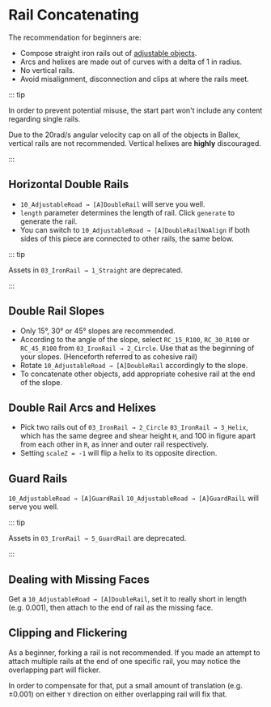 # Rail Concatenating

The recommendation for beginners are:

- Compose straight iron rails out of [adjustable objects](/en/glossary/adjustable-object.md).
- Arcs and helixes are made out of curves with a delta of 1 in radius.
- No vertical rails.
- Avoid misalignment, disconnection and clips at where the rails meet.

::: tip

In order to prevent potential misuse, the start part won't include any content regarding single rails.

Due to the 20rad/s angular velocity cap on all of the objects in Ballex, vertical rails are not recommended. Vertical helixes are **highly** discouraged.

:::

## Horizontal Double Rails

- `10_AdjustableRoad → [A]DoubleRail` will serve you well.
- `length` parameter determines the length of rail. Click `generate` to generate the rail.
- You can switch to `10_AdjustableRoad → [A]DoubleRailNoAlign` if both sides of this piece are connected to other rails, the same below.

::: tip

Assets in `03_IronRail → 1_Straight` are deprecated.

:::

## Double Rail Slopes

- Only 15°, 30° or 45° slopes are recommended.
- According to the angle of the slope, select `RC_15_R100`, `RC_30_R100` or `RC_45_R100` from `03_IronRail → 2_Circle`. Use that as the beginning of your slopes. (Henceforth referred to as cohesive rail)
- Rotate `10_AdjustableRoad → [A]DoubleRail` accordingly to the slope.
- To concatenate other objects, add appropriate cohesive rail at the end of the slope.

## Double Rail Arcs and Helixes

- Pick two rails out of `03_IronRail → 2_Circle` `03_IronRail → 3_Helix`, which has the same degree and shear height `H`, and 100 in figure apart from each other in `R`, as inner and outer rail respectively.
- Setting `scaleZ = -1` will flip a helix to its opposite direction.

## Guard Rails

`10_AdjustableRoad → [A]GuardRail` `10_AdjustableRoad → [A]GuardRailL` will serve you well.

::: tip

Assets in `03_IronRail → 5_GuardRail` are deprecated.

:::

## Dealing with Missing Faces

Get a `10_AdjustableRoad → [A]DoubleRail`, set it to really short in length (e.g. 0.001), then attach to the end of rail as the missing face.

## Clipping and Flickering

As a beginner, forking a rail is not recommended. If you made an attempt to attach multiple rails at the end of one specific rail, you may notice the overlapping part will flicker.

In order to compensate for that, put a small amount of translation (e.g. ±0.001) on either `Y` direction on either overlapping rail will fix that.
